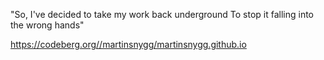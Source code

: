 "So, I've decided to take my work back underground
To stop it falling into the wrong hands"

https://codeberg.org//martinsnygg/martinsnygg.github.io
